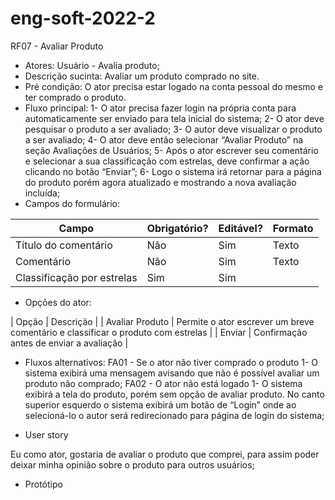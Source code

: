 # eng-soft-2022-2

RF07 - Avaliar Produto

- Atores:
Usuário - Avalia produto;
- Descrição sucinta:
Avaliar um produto comprado no site.
- Pré condição:
O ator precisa estar logado na conta pessoal do mesmo e ter comprado o produto.
- Fluxo principal:
	1- O ator precisa fazer login na própria conta para automaticamente ser enviado para tela inicial do sistema;
	2- O ator deve pesquisar o produto a ser avaliado;
	3- O autor deve visualizar o produto a ser avaliado;
	4- O ator deve então selecionar “Avaliar Produto” na seção Avaliações de Usuários;
	5- Após o ator escrever seu comentário e selecionar a sua classificação com estrelas, deve confirmar a ação clicando no botão “Enviar”;
	6- Logo o sistema irá retornar para a página do produto porém agora atualizado e mostrando a nova avaliação incluída;
- Campos do formulário:


| Campo  | Obrigatório? | Editável? | Formato |
| ------------- | ------------- | ------------- | ------------- |
| Título do comentário  | Não  | Sim  | Texto  |
| Comentário  | Não  | Sim  | Texto  |
| Classificação por estrelas  | Sim  | Sim  |   |



- Opções do ator:

| Opção  | Descrição |
| Avaliar Produto | Permite o ator escrever um breve comentário e classificar o produto com estrelas |
| Enviar | Confirmação antes de enviar a avaliação |



- Fluxos alternativos:
FA01 - Se o ator não tiver comprado o produto
	1- O sistema exibirá uma mensagem avisando que não é possível avaliar um produto não comprado;
FA02 - O ator não está logado
	1- O sistema exibirá a tela do produto, porém sem opção de avaliar produto. No canto superior esquerdo o sistema exibirá um botão de “Login” onde ao selecioná-lo o autor será redirecionado para página de login do sistema;

- User story

Eu como ator, gostaria de avaliar o produto que comprei, para assim poder deixar minha opinião sobre o produto para outros usuários;

- Protótipo




